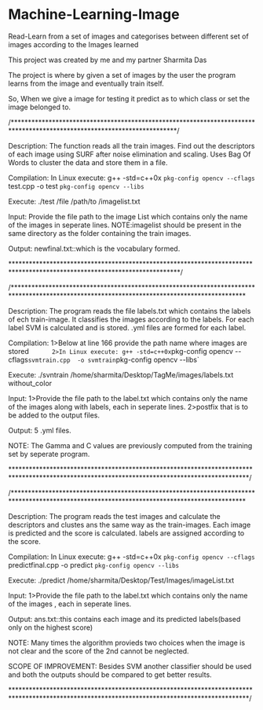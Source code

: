 Machine-Learning-Image
======================

Read-Learn from a set of images and categorises between different set of images according to the Images learned

This project was created by me and my partner Sharmita Das

The project is where by given a set of images by the user the program learns from the image and eventually train itself.

So, When we give a image for testing it predict as to which class or set the image belonged to.

/************************************************************************************************************************/


Description: 	The function reads all the train images. Find out the descriptors of each image using SURF after noise elimination and 			scaling. 
		Uses Bag Of Words to cluster the data and store them in a file.


Compilation: 	In Linux execute: g++ -std=c++0x `pkg-config opencv --cflags` test.cpp  -o test `pkg-config opencv --libs`


Execute:        ./test /file /path/to /imagelist.txt

Input:		Provide the file path to the image List which contains only the name of the images in seperate lines.
		NOTE:imagelist should be present in the same directory as the folder containing the train images.



Output:		newfinal.txt::which is the vocabulary formed.



*************************************************************************************************************************/

/********************************************************************************************************************************************


Description: 	The program  reads the file labels.txt which contains the labels of ech train-image. 
		It classifies the images according to the labels. 
		For each label SVM is calculated and is stored.
		.yml files are formed for each label.

		
Compilation: 	1>Below at line 166 provide the path name where images are stored
`		2>In Linux execute: g++ -std=c++0x `pkg-config opencv --cflags` svmtrain.cpp  -o svmtrain `pkg-config opencv --libs`


Execute:        ./svntrain /home/sharmita/Desktop/TagMe/images/labels.txt without_color


Input:		1>Provide the file path to the label.txt which contains only the name of the images along with labels, each in seperate lines.
		2>postfix that is to be added to the output files.


Output:		5 .yml files.


NOTE:		The Gamma and C values are previously computed from the training set by seperate program.


*********************************************************************************************************************************************/


/********************************************************************************************************************************************


Description: 	The program reads the test images and calculate the descriptors and clustes ans the same way as the train-images.
		Each image is predicted and the score is calculated.
		labels are assigned according to the score.


Compilation: 	In Linux execute: g++ -std=c++0x `pkg-config opencv --cflags` predictfinal.cpp  -o predict `pkg-config opencv --libs`


Execute:        ./predict /home/sharmita/Desktop/Test/Images/imageList.txt 


Input:		1>Provide the file path to the label.txt which contains only the name of the images , each in seperate lines.
		


Output:		ans.txt::this contains each image and its predicted labels(based only on the highest score)


NOTE:		Many times the algorithm provieds two choices when the image is not clear and the score of the 2nd cannot be neglected.

SCOPE OF IMPROVEMENT:	Besides SVM another classifier should be used and both the outputs should be compared to get better results.

*********************************************************************************************************************************************/


